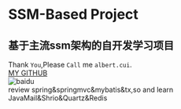 SSM-Based Project
=====
基于主流ssm架构的自开发学习项目
----
  Thank `You`,Please `Call` me `albert.cui`.<br>
  [MY GITHUB](https://github.com/lycui7 "go")<br>
  ![baidu](http://b-ssl.duitang.com/uploads/item/201801/27/20180127203113_NZSs8.jpeg "(〃'▽'〃) ")<br>
review spring&amp;springmvc&amp;mybatis&amp;tx,so and learn JavaMail&amp;Shrio&amp;Quartz&amp;Redis
